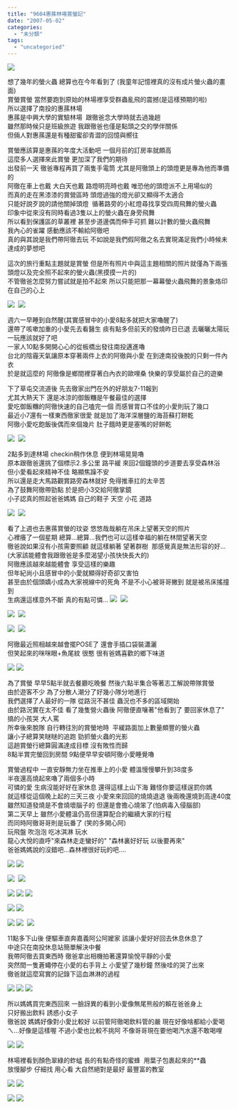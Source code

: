 ```yaml
---
title: "9604惠蓀林場賞螢記"
date: "2007-05-02"
categories: 
  - "未分類"
tags: 
  - "uncategoried"
---
```


![](images/479494726_bb47e6d487_m.jpg)

想了幾年的螢火蟲 總算也在今年看到了 (我童年記憶裡真的沒有成片螢火蟲的畫面)  
賞螢賞螢 當然要跑到原始的林場裡享受群蟲亂飛的震撼(是這樣預期的啦)  
所以選擇了南投的惠蓀林場  
惠蓀是中興大學的實驗林場  跟徹爸念大學時就去過幾趟  
雖然那時候只是班級旅遊 我跟徹爸也僅是點頭之交的學伴關係  
但倆人對惠蓀還是有種甜蜜卻青澀的回憶與嚮往  
  
賞螢應該算是惠蓀的年度大活動吧 一個月前的訂房率就頗高  
這麼多人選擇來此賞螢 更加深了我們的期待  
出發前一天 徹爸專程再買了兩隻手電筒 尤其是阿徹頭上的頭燈更是專為他而準備的  
阿徹在車上也戴 大白天也戴 路燈明亮時也戴 唯恐他的頭燈派不上用場似的  
而真的走在黑漆漆的賞營區時 頭燈過強的燈光卻又顯得不太適合  
只能好說歹說的請他關掉頭燈  循著路旁的小紅燈尋找享受四周飛舞的螢火蟲  
印象中從來沒有同時看過3隻以上的螢火蟲在身旁飛舞  
所以看到保護區的草叢裡 甚至步道邊偶而伸手可抓 難以計數的螢火蟲飛舞  
我內心的雀躍 感動應該不輸給阿徹吧  
真的與其說是我們帶阿徹去玩 不如說是我們假阿徹之名去實現滿足我們小時候未達成的夢想吧  
  
這次的旅行重點主題就是賞螢 但是所有照片中與這主題相關的照片就僅為下兩張  
頭燈以及完全照不起來的螢火蟲(黑摸摸一片的)  
不管徹爸怎麼努力嘗試就是拍不起來 所以只能把那一幕幕螢火蟲飛舞的景象烙印在自己的心上  
  
![](images/479494726_bb47e6d487_m.jpg)  ![](images/479443372_3936e712ee_m.jpg)

週六一早睡到自然醒(其實感冒中的小愛8點多就把大家嚕醒了)  
還帶了咳嗽加重的小愛先去看醫生 痰有點多但前天的發燒昨日已退 去曬曬太陽玩一玩應該就好了吧  
一家人10點多開開心心的從板橋出發往南投邁進嚕  
台北的陰霾天氣讓原本穿著兩件上衣的阿徹與小愛 在到達南投後脫的只剩一件內衣  
於是就這麼的 阿徹像是鄉間裡穿著白內衣的歐哩桑 快樂的享受屬於自己的遊樂

下了草屯交流道後 先去徹家出門在外的好朋友7-11報到   
尤其大熱天下 還是冰涼的御飯糰是午餐最佳的選擇  
愛吃御飯糰的阿徹快速的自己嗑完一個 而感冒胃口不佳的小愛則玩了幾口  
最近小7還有一樣東西徹家很愛 就是加了海洋深層鹽的海苔蘇打餅乾  
阿徹小愛吃飽飯後偶而來個幾片 肚子餓時更是塞嘴的好餅乾  
  
  
![](images/479494010_e752ae9b09_m.jpg)  ![](images/479508607_5c6ffbdd56_m.jpg)  
  
2點多到達林場 checkin稍作休息 便到林場晃晃嚕  
原本跟徹爸還挑了個標示2.多公里 路平緩 來回2個鐘頭的步道要去享受森林浴  
但小愛看起來精神不佳 略顯焦躁不安   
所以還是走大馬路觀賞路旁森林就好 免得推車扛的太辛苦  
為了鼓舞阿徹帶勁點 於是把小3交給阿徹掌鏡  
小子認真的照起爸爸媽媽 自己的鞋子 天空 小花 道路  
  
![](images/479495825_538212a065_m.jpg)  ![](images/479477190_4dd6426ba6_m.jpg)  
  
看了上週也去惠蓀賞螢的玟姿 悠悠哉哉躺在吊床上望著天空的照片  
心裡癢了一個星期 總算...總算...我們也可以這樣幸福的躺在林間望著天空  
徹爸說如果沒有小孩需要照顧 就這樣躺著 望著群樹  那感覺真是無法形容的好...  
(大家該能體會我跟徹爸是多麼渴望小孩快快長大的)   
阿徹應該越來越能體會 享受這樣的樂趣  
但年紀尚小且感冒中的小愛就顯得好奇卻又害怕   
甚至由於個頭嬌小成為大家視線中的死角 不是不小心被哥哥撇到 就是被吊床搖撞到   
生病還這樣意外不斷 真的有點可憐... ![](images/479473254_abc4e85d59_m.jpg)  ![](images/479487563_6dcccf4583_m.jpg)  
  
![](images/479459816_e6c25e9eb8_m.jpg)  ![](images/479466873_7c780bc34d_m.jpg)  
  
![](images/479456330_cd3a6414ec_m.jpg)  ![](images/479455446_6d8714bc8d_m.jpg)  
  
阿徹最近照相越來越會擺POSE了 還會手插口袋裝瀟灑  
但笑起來的咪咪眼+魚尾紋 很憨 很有爸媽喜歡的鄉下味道  
  
![](images/479465737_c53b8b57c3_m.jpg) ![](images/479446694_44e9076988_m.jpg)  
  
為了賞螢 早早5點半就去餐廳吃晚餐 然後六點半集合等著志工解說帶隊賞螢  
由於遊客不少 為了分散人潮分了好幾小隊分地進行  
我們選擇了人最好的一隊 從路況不甚佳 蟲況也不多的區域開始  
由於路況實在太不佳 看了幾隻營火蟲後 阿徹便直嚷著"他看到了 要回家休息了" 搞的小孩哭 大人罵  
所幸後來脫隊 自行轉往別的賞螢地時  平緩路面加上數量頗豐的螢火蟲  
讓小子總算笑瞇瞇的追跑 勁抓螢火蟲的光影  
這趟賞螢行總算圓滿達成目標 沒有敗性而歸  
8點半賞完螢回到房間 9點便早早安頓阿徹小愛睡覺嚕  
  
賞螢過程中 一直安靜無力坐在推車上的小愛 體溫慢慢攀升到38度多  
半夜還高燒起來嚕了兩個多小時  
可憐的愛 生病沒能好好在家休息 還得這樣上山下海 難怪你要這樣逞罰你媽  
就這樣從這個晚上起的三天三夜 小愛來來回回的燒燒退退 後兩晚還燒到高達40度  
雖然知道發燒是不會燒壞腦子的 但還是會擔心燒笨了(怕病毒入侵腦部)   
第二天早上 雖然小愛體溫仍高但還算配合的繼續大家的行程  
而同時阿徹哥哥則是玩番了 (笑的多開心阿)  
玩飛盤 吹泡泡 吃冰淇淋 玩水  
龍心大悅的直呼"來森林走走蠻好的" "森林裏好好玩 以後要再來"  
爸爸媽媽說的沒錯吧...森林裡很好玩的吧....  
  
![](images/479443062_453ce9f42c_m.jpg) ![](images/479457723_93b5ee890e_m.jpg)  
  
![](images/479418675_5fa7935c01_m.jpg)  ![](images/479386623_10bfba0815_m.jpg)  
  
![](images/479383106_5801b7b7b6_m.jpg) ![](images/479387892_99a4d66819_m.jpg) ![](images/479379942_59a0d0ea70_m.jpg)  
  
![](images/479367110_01e7c22376_m.jpg) ![](images/479370603_dcdef2d468_m.jpg)  
  
![](images/479344074_6afa1850f5_m.jpg) ![](images/479349780_714dfba3dc_m.jpg)  ![](images/479351991_3edc5d900a_m.jpg)  
  
11點多下山後 便驅車直奔嘉義阿公阿嬤家 該讓小愛好好回去休息休息了  
中途只在南投休息站簡單解決中餐  
我帶阿徹去買東西時 徹爸拿出相機拍著還算愉悅平靜的小愛  
突然間一隻蒼蠅停在小愛的右手背上 小愛望了幾秒鐘 然後哇的哭了出來  
徹爸就這麼寫實的記錄下這血淋淋的過程  
  
![](images/479348845_745ad0763a_m.jpg) ![](images/479329556_29c335c331_m.jpg) ![](images/479328400_1966a6808d_m.jpg)  
  
所以媽媽買完東西回來 一臉訝異的看到小愛像無尾熊般的賴在爸爸身上  
只好搬出飲料 誘惑小女子   
徹爸說 媽媽好像對小愛比較好 以前管阿徹喝飲料管的嚴 現在好像啥都給小愛喝  
ㄟ...好像是這樣喔 不過小愛也比較不挑阿 不像哥哥現在要他喝汽水還不敢喝哩  
  
![](images/479325176_9d9d66c655_m.jpg) ![](images/479322708_0619816dca_m.jpg)  
  
林場裡看到顏色翠綠的蚱蜢 長的有點奇怪的蜜蜂  用葉子包裹起來的\*\*蟲  
放慢腳步 仔細找 用心看 大自然絕對是最好 最豐富的教室  
  
![](images/479352076_032fc56ba2_m.jpg) ![](images/479368641_ade3e633f0_m.jpg)  
  
![](images/479464001_8f5fca5a32_m.jpg) ![](images/479463435_f5975f7001_m.jpg)
